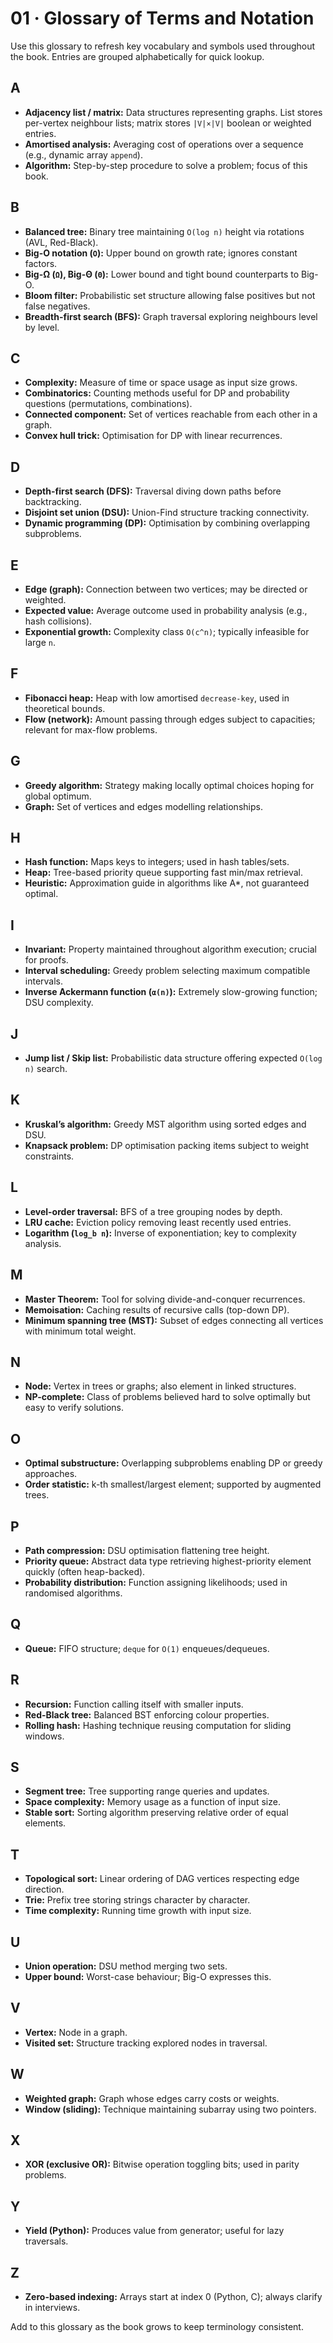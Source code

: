 # 01 · Glossary of Terms and Notation

Use this glossary to refresh key vocabulary and symbols used throughout the book. Entries are grouped alphabetically for quick lookup.

## A
- **Adjacency list / matrix:** Data structures representing graphs. List stores per-vertex neighbour lists; matrix stores `|V|×|V|` boolean or weighted entries.
- **Amortised analysis:** Averaging cost of operations over a sequence (e.g., dynamic array `append`).
- **Algorithm:** Step-by-step procedure to solve a problem; focus of this book.

## B
- **Balanced tree:** Binary tree maintaining `O(log n)` height via rotations (AVL, Red-Black).
- **Big-O notation (`O`):** Upper bound on growth rate; ignores constant factors.
- **Big-Ω (`Ω`), Big-Θ (`Θ`):** Lower bound and tight bound counterparts to Big-O.
- **Bloom filter:** Probabilistic set structure allowing false positives but not false negatives.
- **Breadth-first search (BFS):** Graph traversal exploring neighbours level by level.

## C
- **Complexity:** Measure of time or space usage as input size grows.
- **Combinatorics:** Counting methods useful for DP and probability questions (permutations, combinations).
- **Connected component:** Set of vertices reachable from each other in a graph.
- **Convex hull trick:** Optimisation for DP with linear recurrences.

## D
- **Depth-first search (DFS):** Traversal diving down paths before backtracking.
- **Disjoint set union (DSU):** Union-Find structure tracking connectivity.
- **Dynamic programming (DP):** Optimisation by combining overlapping subproblems.

## E
- **Edge (graph):** Connection between two vertices; may be directed or weighted.
- **Expected value:** Average outcome used in probability analysis (e.g., hash collisions).
- **Exponential growth:** Complexity class `O(c^n)`; typically infeasible for large `n`.

## F
- **Fibonacci heap:** Heap with low amortised `decrease-key`, used in theoretical bounds.
- **Flow (network):** Amount passing through edges subject to capacities; relevant for max-flow problems.

## G
- **Greedy algorithm:** Strategy making locally optimal choices hoping for global optimum.
- **Graph:** Set of vertices and edges modelling relationships.

## H
- **Hash function:** Maps keys to integers; used in hash tables/sets.
- **Heap:** Tree-based priority queue supporting fast min/max retrieval.
- **Heuristic:** Approximation guide in algorithms like A*, not guaranteed optimal.

## I
- **Invariant:** Property maintained throughout algorithm execution; crucial for proofs.
- **Interval scheduling:** Greedy problem selecting maximum compatible intervals.
- **Inverse Ackermann function (`α(n)`):** Extremely slow-growing function; DSU complexity.

## J
- **Jump list / Skip list:** Probabilistic data structure offering expected `O(log n)` search.

## K
- **Kruskal’s algorithm:** Greedy MST algorithm using sorted edges and DSU.
- **Knapsack problem:** DP optimisation packing items subject to weight constraints.

## L
- **Level-order traversal:** BFS of a tree grouping nodes by depth.
- **LRU cache:** Eviction policy removing least recently used entries.
- **Logarithm (`log_b n`):** Inverse of exponentiation; key to complexity analysis.

## M
- **Master Theorem:** Tool for solving divide-and-conquer recurrences.
- **Memoisation:** Caching results of recursive calls (top-down DP).
- **Minimum spanning tree (MST):** Subset of edges connecting all vertices with minimum total weight.

## N
- **Node:** Vertex in trees or graphs; also element in linked structures.
- **NP-complete:** Class of problems believed hard to solve optimally but easy to verify solutions.

## O
- **Optimal substructure:** Overlapping subproblems enabling DP or greedy approaches.
- **Order statistic:** k-th smallest/largest element; supported by augmented trees.

## P
- **Path compression:** DSU optimisation flattening tree height.
- **Priority queue:** Abstract data type retrieving highest-priority element quickly (often heap-backed).
- **Probability distribution:** Function assigning likelihoods; used in randomised algorithms.

## Q
- **Queue:** FIFO structure; `deque` for `O(1)` enqueues/dequeues.

## R
- **Recursion:** Function calling itself with smaller inputs.
- **Red-Black tree:** Balanced BST enforcing colour properties.
- **Rolling hash:** Hashing technique reusing computation for sliding windows.

## S
- **Segment tree:** Tree supporting range queries and updates.
- **Space complexity:** Memory usage as a function of input size.
- **Stable sort:** Sorting algorithm preserving relative order of equal elements.

## T
- **Topological sort:** Linear ordering of DAG vertices respecting edge direction.
- **Trie:** Prefix tree storing strings character by character.
- **Time complexity:** Running time growth with input size.

## U
- **Union operation:** DSU method merging two sets.
- **Upper bound:** Worst-case behaviour; Big-O expresses this.

## V
- **Vertex:** Node in a graph.
- **Visited set:** Structure tracking explored nodes in traversal.

## W
- **Weighted graph:** Graph whose edges carry costs or weights.
- **Window (sliding):** Technique maintaining subarray using two pointers.

## X
- **XOR (exclusive OR):** Bitwise operation toggling bits; used in parity problems.

## Y
- **Yield (Python):** Produces value from generator; useful for lazy traversals.

## Z
- **Zero-based indexing:** Arrays start at index 0 (Python, C); always clarify in interviews.

Add to this glossary as the book grows to keep terminology consistent.

